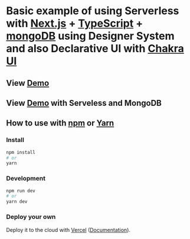 # Basic example of using Serverless with [Next.js](https://nextjs.org/) + [TypeScript](https://www.typescriptlang.org/) + [mongoDB](https://www.mongodb.com/) using Designer System and also Declarative UI with [Chakra UI](https://chakra-ui.com/)

## View [Demo](https://nextjs-declarative-ui-design-system-serverless.vercel.app/login)

## View [Demo](https://nextjs-declarative-ui-design-system-serverless.vercel.app/) with Serveless and MongoDB 

## How to use with [npm](https://docs.npmjs.com/cli/init) or [Yarn](https://yarnpkg.com/lang/en/docs/cli/create/)

### Install

```bash
npm install
# or
yarn
```

### Development 

```bash
npm run dev
# or
yarn dev
```

### Deploy your own

Deploy it to the cloud with [Vercel](https://vercel.com/new?utm_source=github&utm_medium=readme&utm_campaign=next-example) ([Documentation](https://nextjs.org/docs/deployment)).
